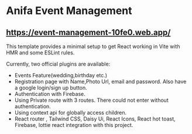 # Anifa Event Management

## https://event-management-10fe0.web.app/

This template provides a minimal setup to get React working in Vite with HMR and some ESLint rules.

Currently, two official plugins are available:

- Events Feature(wedding,birthday etc.)
- Registration page with Name,Photo Url, email and password. Also have a google login/sign up button.
- Authentication with Firebase.
- Using Private route with 3 routes. There could not enter without authentication.
- Using context api for globally access children.
- React router , Tailwind CSS, Daisy Ui, React Icons, React hot toast, Firebase, lottie react integration with this project.
